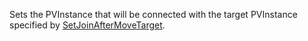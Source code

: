 Sets the PVInstance that will be connected with the target PVInstance specified by [SetJoinAfterMoveTarget](https://developer.roblox.com/api-reference/function/JointsService/SetJoinAfterMoveTarget "SetJoinAfterMoveTarget").